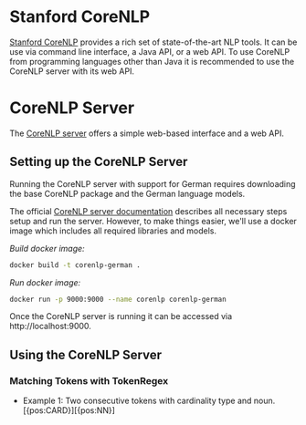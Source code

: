 # Stanford CoreNLP

[Stanford CoreNLP](https://stanfordnlp.github.io/CoreNLP/) provides a rich set of state-of-the-art NLP tools. It can be use via command line interface, a Java API, or a web API. To use CoreNLP from programming languages other than Java it is recommended to use the CoreNLP server with its web API.

# CoreNLP Server

The [CoreNLP server](https://stanfordnlp.github.io/CoreNLP/corenlp-server.html) offers a simple web-based interface and a web API.

## Setting up the CoreNLP Server

Running the CoreNLP server with support for German requires downloading the base CoreNLP package and the German language models.

The official [CoreNLP server documentation](https://stanfordnlp.github.io/CoreNLP/corenlp-server.html) describes all necessary steps setup and run the server.
However, to make things easier, we'll use a docker image which includes all required libraries and models.

*Build docker image:*

```sh
docker build -t corenlp-german .
```

*Run docker image:*

```sh
docker run -p 9000:9000 --name corenlp corenlp-german
```

Once the CoreNLP server is running it can be accessed via http://localhost:9000.

## Using the CoreNLP Server

### Matching Tokens with TokenRegex

* Example 1: Two consecutive tokens with cardinality type and noun.
  [{pos:CARD}][{pos:NN}]
